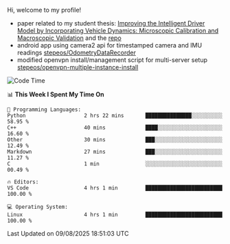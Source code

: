 Hi, welcome to my profile!

* paper related to my student thesis: [Improving the Intelligent Driver Model by Incorporating Vehicle Dynamics: Microscopic Calibration and Macroscopic Validation](https://doi.org/10.48550/arXiv.2408.03722) and the [repo](https://github.com/stepeos/pycarmodel_calibration)
* android app using camera2 api for timestamped camera and IMU readings [stepeos/OdometryDataRecorder](https://github.com/stepeos/OdometryDataRecorder)
* modified openvpn install/management script for multi-server setup [stepeos/openvpn-multiple-instance-install](https://github.com/stepeos/openvpn-multiple-instance-install)

<!--START_SECTION:waka-->
![Code Time](http://img.shields.io/badge/Code%20Time-2%2C146%20hrs%2027%20mins-blue)

📊 **This Week I Spent My Time On** 

```text
💬 Programming Languages: 
Python                   2 hrs 22 mins       ███████████████░░░░░░░░░░   58.95 % 
C++                      40 mins             ████░░░░░░░░░░░░░░░░░░░░░   16.60 % 
Other                    30 mins             ███░░░░░░░░░░░░░░░░░░░░░░   12.49 % 
Markdown                 27 mins             ███░░░░░░░░░░░░░░░░░░░░░░   11.27 % 
C                        1 min               ░░░░░░░░░░░░░░░░░░░░░░░░░   00.49 % 

🔥 Editors: 
VS Code                  4 hrs 1 min         █████████████████████████   100.00 % 

💻 Operating System: 
Linux                    4 hrs 1 min         █████████████████████████   100.00 % 
```


 Last Updated on 09/08/2025 18:51:03 UTC
<!--END_SECTION:waka-->
